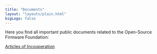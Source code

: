 ```yaml
---
title: "Documents"
layout: "layouts/plain.html"
bigLogo: false
---
```


Here you find all important public documents related to the Open-Source Firmware Foundation:

<div class="cluster">
      <div class="cluster-inner">
        <a
          href="https://docs.google.com/document/d/1dX0wFXkFBa1EvwZN56FRjRrRWXY1uehj/export?format=pdf"
          download="Open-Source-Firmware-Foundation.pdf"
          class="button"
        >
          Articles of Incooperation 
        </a>
      </div>
</div>
